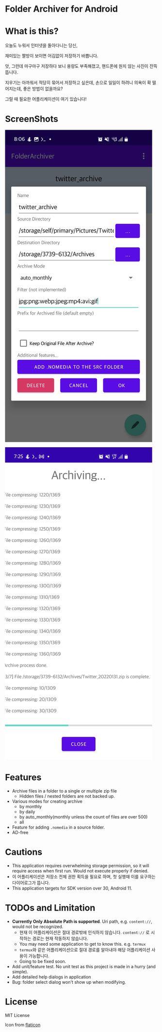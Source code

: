 Folder Archiver for Android
===========================

# What is this?

오늘도 누워서 인터넷을 돌아다니는 당신,

재미있는 짤방이 보이면 어김없이 저장하기 바쁩니다.

앗, 그런데 마구마구 저장하다 보니 용량도 부족해졌고, 핸드폰에 원치 않는 사진이 잔뜩 뜹니다.

지우기는 아까워서 적당히 묶어서 저장하고 싶은데, 손으로 일일이 하려니 의욕이 확 떨어지는데, 좋은 방법이 없을까요?

그럴 때 필요한 어플리케이션이 여기 있습니다!

# ScreenShots

![TaskDefScreenShot](screenshots/1.jpeg?raw=true)

![ArchivingScreenShot](screenshots/2.jpeg?raw=true)

# Features

* Archive files in a folder to a single or multiple zip file
  * Hidden files / nested folders are not backed up.
* Various modes for creating archive
  * by monthly
  * by daily
  * by auto_monthly(monthly unless the count of files are over 500)
  * all
* Feature for adding `.nomedia` in a source folder.
* AD-free

# Cautions

* This application requires overwhelming storage permission, so it will require access when first run. Would not execute properly if denied.
* 이 어플리케이션은 저장소 전체 권한 획득을 필요로 하며, 첫 실행때 이를 요구하는 다이어로그가 뜹니다.
* This application targets for SDK version over 30, Android 11.

# TODOs and Limitation

* **Currently Only Absolute Path is supported**. Uri path, e.g. `content://`, would not be recognized.
  * 현재 이 어플리케이션은 절대 경로밖에 인식하지 않습니다. `content://` 로 시작하는 경로는 현재 작동하지 않습니다.
  * You may need some application to get to know this. e.g. `termux`
  * `termux`와 같은 어플리케이션으로 절대 경로를 알아내야 해당 어플리케이션 사용이 가능합니다.
  * Going to be fixed soon.
* Add unit/feature test. No unit test as this project is made in a hurry (and simple).
* Add detailed help dialogs in application
* Bug: folder select dialog won't show up when modifying.

# License

MIT License

Icon from [flaticon](https://www.flaticon.com/kr/free-icon/archive_875461?related_id=711129&origin=search)
